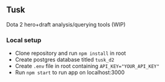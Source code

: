 ## Tusk
Dota 2 hero+draft analysis/querying tools (WIP)


### Local setup
- Clone repository and run `npm install` in root
- Create postgres database titled `tusk_d2`
- Create `.env` file in root containing `API_KEY="YOUR_API_KEY"`
- Run `npm start` to run app on localhost:3000
